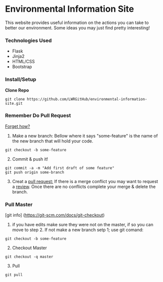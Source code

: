 # Environmental Information Site
This website provides useful information on the actions you can take to better our environment. Some ideas you may just find pretty interesting!

### Technologies Used
- Flask
- Jinja2
- HTML/CSS
- Bootstrap

### Install/Setup

**Clone Repo**
```
git clone https://github.com/LWRGitHub/environmental-information-site.git
```

<!-- **Install**

N/A

**Run**

N/A -->

### Remember Do Pull Request 
[Forget how?](https://yangsu.github.io/pull-request-tutorial/)
1. Make a new branch: Bellow where it says "some-feature" is the name of the new branch that will hold your code.
```
git checkout -b some-feature
```
2. Commit & push it!
```
git commit -a -m "Add first draft of some feature"
git push origin some-branch
```
3. Creat a [pull request:](https://docs.github.com/en/github/collaborating-with-issues-and-pull-requests/creating-a-pull-request) If there is a merge conflict you may want to request a [review](https://docs.github.com/en/github/collaborating-with-issues-and-pull-requests/requesting-a-pull-request-review). Once there are no conflicts complete your merge & delete the branch.

### Pull Master
[git info] (https://git-scm.com/docs/git-checkout)
1. if you have edits make sure they were not on the master, if so you can move to step 2. If not make a new branch setp 1; use git comand:
```
git checkout -b some-feature
```
2. Checkout Master
```
git checkout -q master
```
3. Pull
```
git pull
```


<!-- ### Images of Site
<img alt="..." src="https://github.com/lwrgithub/gif-search-site/blob/master/..." />  -->